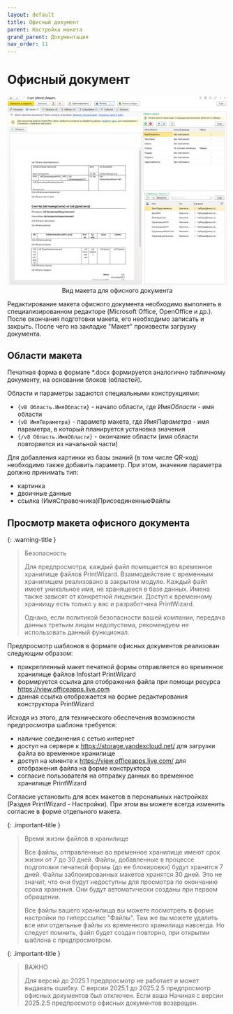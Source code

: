 ```yaml
---
layout: default
title: Офисный документ
parent: Настройка макета
grand_parent: Документация
nav_order: 11
--- 
```


# Офисный документ

<p align="center">
    <a href="./../img/ch_02/36_page5.png"><img src="./../img/ch_02/36_page5.png" style="width:700px"></a>
    <br>Вид макета для офисного документа
</p>

Редактирование макета офисного документа необходимо выполнять в специализированном редакторе (Microsoft Office, OpenOffice и др.). После окончания подготовки макета, его необходимо записать и закрыть. После чего на закладке "Макет" произвести загрузку документа.

## Области макета

Печатная форма в формате *.docx формируется аналогично табличному документу, на основании блоков (областей).

Области и параметры задаются специальными конструкциями:

* `{v8 Область.ИмяОбласти}` - начало области, где *ИмяОбласти* - имя области
* `{v8 ИмяПараметра}` - параметр макета, где *ИмяПараметра* -  имя параметра, в который планируется установка значения
* `{/v8 Область.ИмяОбласти}` - окончание области (имя области повторяется из начальной части)

Для добавления картинки из базы знаний (в том числе QR-код) необходимо также добавить параметр. При этом, значение параметра должно принимать тип:

* картинка
* двоичные данные
* ссылка (ИмяСправочника)ПрисоединенныеФайлы

## Просмотр макета офисного документа

{: .warning-title }
> Безопасность
>
> Для предпросмотра, каждый файл помещается во временное хранилище файлов PrintWizard. Взаимодействие с временным хранилищем реализовано в закрытом модуле. Каждый файл имеет уникальное имя, не хранящееся в базе данных. Имена также зависят от конкретной лицензии. Доступ к временному храниищу есть только у вас и разработчика PrintWizard.
>
> Однако, если политикой безопасности вашей компании, передача данных третьим лицам недопустима, рекомендуем не использовать данный функционал.

Предпросмотр шаблонов в формате офисных документов реализован следующим образом:

* прикрепленный макет печатной формы отправляется во временное хранилище файлов Infostart PrintWizard
* формируется ссылка для отображения файла при помощи ресурса https://view.officeapps.live.com
* данная ссылка отображается на форме редактирования конструктора PrintWizard

Исходя из этого, для технического обеспечения возможности предпросмотра шаблона требуется:

* наличие соединения с сетью интернет
* доступ на сервере к https://storage.yandexcloud.net/ для загрузки файла во временное хранилище
* доступ на клиенте к https://view.officeapps.live.com/ для отображения файла на форме конструктора
* согласие пользователя на отправку данных во временное хранилище PrintWizard

Согласие установить для всех макетов в перснальных настройках (Раздел PrintWizard - Настройки). При этом вы можете всегда изменить согласие в форме отдельного макета.

{: .important-title }
> Время жизни файлов в хранилище
> 
> Все файлы, отправленные во временное хранилище имеют срок жизни от 7 до 30 дней. Файлы, добавленные в процессе подготовки печатной формы (до ее блокировки) будут хранится 7 дней. Файлы заблокированных макетов хранятся 30 дней. Это не значит, что они будут недоступны для просмотра по окончанию срока хранения. Они будут автоматически созданы при первом обращении.
> 
> Все файлы вашего хранилища вы можете посмотреть в форме настройки по гиперссылке "Файлы". Там же вы можете удалить все или отдельные файлы из временного хранилища навсегда. Но следует помнить, файл будет создан повторно, при открытии шаблона с предпросмотром.

{: .important-title }
> ВАЖНО
>
> Для версий до 2025.1 предпросмотр не работает и может выдавать ошибку.
> С версии 2025.1 до 2025.2.5 предпросмотр офисных документов был отключен. Если ваша
> Начиная с версии 2025.2.5 предпросмотр офисных документов возвращен.

